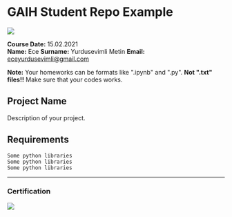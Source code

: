 # GAIH Student Repo Example
![](img/logo.png)

**Course Date:** 15.02.2021  
**Name:** Ece 
**Surname:** Yurdusevimli Metin 
**Email:** eceyurdusevimli@gmail.com  

**Note:** Your homeworks can be formats like ".ipynb" and ".py". **Not ".txt" files!!** Make sure that your codes works.  

## Project Name
Description of your project.

## Requirements
```
Some python libraries
Some python libraries
Some python libraries
```
---

### Certification
![](img/certificate_ex.png)

